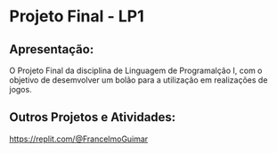 # Projeto Final - LP1

## Apresentação:
O Projeto Final da disciplina de Linguagem de Programalção I, 
com o objetivo de desemvolver um bolão para a utilização em realizações de jogos.

## Outros Projetos e Atividades:
https://replit.com/@FrancelmoGuimar
